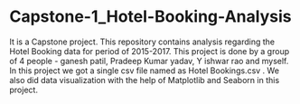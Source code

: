 # Capstone-1_Hotel-Booking-Analysis
It is a Capstone project.
This repository contains analysis regarding the Hotel Booking data for period of 2015-2017. This project is done by a group of 4 people - ganesh patil, Pradeep Kumar yadav, Y ishwar rao and myself. In this project we got a single csv file named as Hotel Bookings.csv . We also did data visualization with the help of Matplotlib and Seaborn in this project.

